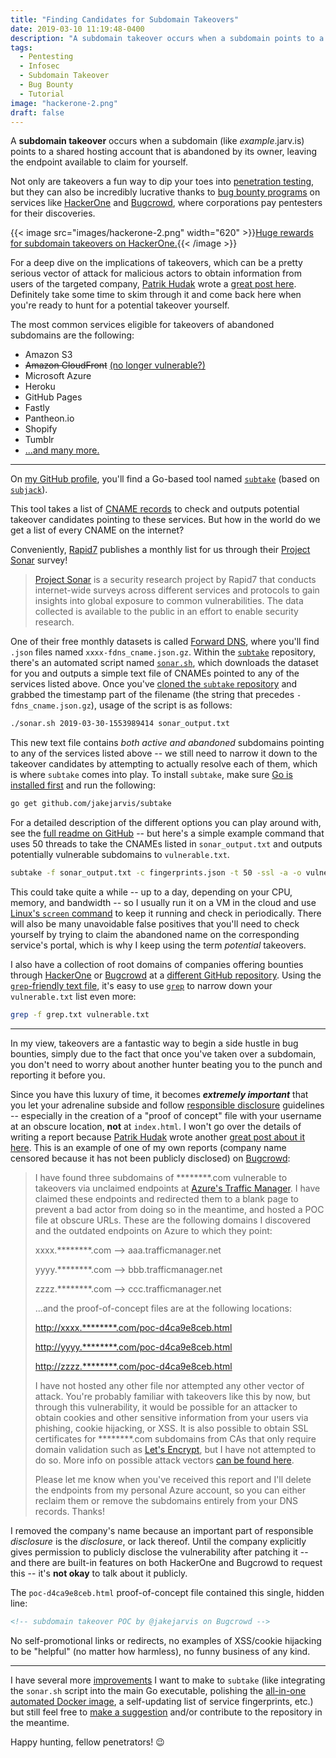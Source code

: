 ```yaml
---
title: "Finding Candidates for Subdomain Takeovers"
date: 2019-03-10 11:19:48-0400
description: "A subdomain takeover occurs when a subdomain points to a shared hosting account that is abandoned by its owner, leaving the endpoint available to claim for yourself."
tags:
  - Pentesting
  - Infosec
  - Subdomain Takeover
  - Bug Bounty
  - Tutorial
image: "hackerone-2.png"
draft: false
---
```


A **subdomain takeover** occurs when a subdomain (like *example*.jarv.is) points to a shared hosting account that is abandoned by its owner, leaving the endpoint available to claim for yourself.

Not only are takeovers a fun way to dip your toes into [penetration testing](https://www.cloudflare.com/learning/security/glossary/what-is-penetration-testing/), but they can also be incredibly lucrative thanks to [bug bounty programs](https://en.wikipedia.org/wiki/Bug_bounty_program) on services like [HackerOne](https://hackerone.com/hacktivity?order_direction=DESC&order_field=popular&filter=type%3Aall&querystring=subdomain%20takeover) and [Bugcrowd](https://bugcrowd.com/programs), where corporations pay pentesters for their discoveries.

{{< image src="images/hackerone-2.png" width="620" >}}<a href="https://hackerone.com/hacktivity?querystring=subdomain%20takeover">Huge rewards for subdomain takeovers on HackerOne.</a>{{< /image >}}

For a deep dive on the implications of takeovers, which can be a pretty serious vector of attack for malicious actors to obtain information from users of the targeted company, [Patrik Hudak](https://twitter.com/0xpatrik) wrote a [great post here](https://0xpatrik.com/subdomain-takeover/). Definitely take some time to skim through it and come back here when you're ready to hunt for a potential takeover yourself.

The most common services eligible for takeovers of abandoned subdomains are the following:

- Amazon S3
- ~~Amazon CloudFront~~ [(no longer vulnerable?)](https://github.com/EdOverflow/can-i-take-over-xyz/issues/29)
- Microsoft Azure
- Heroku
- GitHub Pages
- Fastly
- Pantheon.io
- Shopify
- Tumblr
- [...and many more.](https://github.com/EdOverflow/can-i-take-over-xyz#all-entries)

---

On [my GitHub profile](https://github.com/jakejarvis/), you'll find a Go-based tool named [`subtake`](https://github.com/jakejarvis/subtake) (based on [`subjack`](https://github.com/haccer/subjack)).

This tool takes a list of [CNAME records](https://support.dnsimple.com/articles/cname-record/) to check and outputs potential takeover candidates pointing to these services. But how in the world do we get a list of every CNAME on the internet?

Conveniently, [Rapid7](https://www.rapid7.com/) publishes a monthly list for us through their [Project Sonar](https://www.rapid7.com/research/project-sonar/) survey!

> [Project Sonar](https://opendata.rapid7.com/about/) is a security research project by Rapid7 that conducts internet-wide surveys across different services and protocols to gain insights into global exposure to common vulnerabilities. The data collected is available to the public in an effort to enable security research.

One of their free monthly datasets is called [Forward DNS](https://opendata.rapid7.com/sonar.fdns_v2/), where you'll find `.json` files named `xxxx-fdns_cname.json.gz`. Within the [`subtake`](https://github.com/jakejarvis/subtake) repository, there's an automated script named [`sonar.sh`](https://github.com/jakejarvis/subtake/blob/master/sonar.sh), which downloads the dataset for you and outputs a simple text file of CNAMEs pointed to any of the services listed above. Once you've [cloned the `subtake` repository](https://github.com/jakejarvis/subtake) and grabbed the timestamp part of the filename (the string that precedes `-fdns_cname.json.gz`), usage of the script is as follows:

```bash {linenos=false}
./sonar.sh 2019-03-30-1553989414 sonar_output.txt
```

This new text file contains *both active and abandoned* subdomains pointing to any of the services listed above -- we still need to narrow it down to the takeover candidates by attempting to actually resolve each of them, which is where `subtake` comes into play. To install `subtake`, make sure [Go is installed first](https://golang.org/doc/install#install) and run the following:

```bash {linenos=false}
go get github.com/jakejarvis/subtake
```

For a detailed description of the different options you can play around with, see the [full readme on GitHub](https://github.com/jakejarvis/subtake#usage) -- but here's a simple example command that uses 50 threads to take the CNAMEs listed in `sonar_output.txt` and outputs potentially vulnerable subdomains to `vulnerable.txt`.

```bash {linenos=false}
subtake -f sonar_output.txt -c fingerprints.json -t 50 -ssl -a -o vulnerable.txt
```

This could take quite a while -- up to a day, depending on your CPU, memory, and bandwidth -- so I usually run it on a VM in the cloud and use [Linux's `screen` command](https://www.howtoforge.com/linux_screen) to keep it running and check in periodically. There will also be many unavoidable false positives that you'll need to check yourself by trying to claim the abandoned name on the corresponding service's portal, which is why I keep using the term *potential* takeovers. 

I also have a collection of root domains of companies offering bounties through [HackerOne](https://hackerone.com/directory/) or [Bugcrowd](https://bugcrowd.com/programs) at a [different GitHub repository](https://github.com/jakejarvis/bounty-domains/). Using the [`grep`-friendly text file](https://github.com/jakejarvis/bounty-domains/blob/master/grep.txt), it's easy to use [`grep`](http://man7.org/linux/man-pages/man1/grep.1.html) to narrow down your `vulnerable.txt` list even more:

```bash {linenos=false}
grep -f grep.txt vulnerable.txt
```

---

In my view, takeovers are a fantastic way to begin a side hustle in bug bounties, simply due to the fact that once you've taken over a subdomain, you don't need to worry about another hunter beating you to the punch and reporting it before you.

Since you have this luxury of time, it becomes ***extremely important*** that you let your adrenaline subside and follow [responsible disclosure](https://www.bugcrowd.com/resource/what-is-responsible-disclosure/) guidelines -- especially in the creation of a "proof of concept" file with your username at an obscure location, **not** at `index.html`. I won't go over the details of writing a report because [Patrik Hudak](https://twitter.com/0xpatrik) wrote another [great post about it here](https://0xpatrik.com/takeover-proofs/). This is an example of one of my own reports (company name censored because it has not been publicly disclosed) on [Bugcrowd](https://bugcrowd.com/programs):

> I have found three subdomains of ********.com vulnerable to takeovers via unclaimed endpoints at [Azure's Traffic Manager](https://azure.microsoft.com/en-us/services/traffic-manager/). I have claimed these endpoints and redirected them to a blank page to prevent a bad actor from doing so in the meantime, and hosted a POC file at obscure URLs. These are the following domains I discovered and the outdated endpoints on Azure to which they point:
>
> xxxx.********.com --> aaa.trafficmanager.net
>
> yyyy.********.com --> bbb.trafficmanager.net
>
> zzzz.********.com --> ccc.trafficmanager.net
>
> ...and the proof-of-concept files are at the following locations:
>
> [http://xxxx.********.com/poc-d4ca9e8ceb.html](#)
>
> [http://yyyy.********.com/poc-d4ca9e8ceb.html](#)
>
> [http://zzzz.********.com/poc-d4ca9e8ceb.html](#)
>
> I have not hosted any other file nor attempted any other vector of attack. You're probably familiar with takeovers like this by now, but through this vulnerability, it would be possible for an attacker to obtain cookies and other sensitive information from your users via phishing, cookie hijacking, or XSS. It is also possible to obtain SSL certificates for ********.com subdomains from CAs that only require domain validation such as [Let's Encrypt](https://letsencrypt.org/how-it-works/), but I have not attempted to do so. More info on possible attack vectors [can be found here](https://0xpatrik.com/subdomain-takeover/).
>
> Please let me know when you've received this report and I'll delete the endpoints from my personal Azure account, so you can either reclaim them or remove the subdomains entirely from your DNS records. Thanks!

I removed the company's name because an important part of responsible *disclosure* is the *disclosure*, or lack thereof. Until the company explicitly gives permission to publicly disclose the vulnerability after patching it -- and there are built-in features on both HackerOne and Bugcrowd to request this -- it's **not okay** to talk about it publicly.

The `poc-d4ca9e8ceb.html` proof-of-concept file contained this single, hidden line:

```html
<!-- subdomain takeover POC by @jakejarvis on Bugcrowd -->
```

No self-promotional links or redirects, no examples of XSS/cookie hijacking to be "helpful" (no matter how harmless), no funny business of any kind.

---

I have several more [improvements](https://github.com/jakejarvis/subtake#to-do) I want to make to `subtake` (like integrating the `sonar.sh` script into the main Go executable, polishing the [all-in-one automated Docker image](https://hub.docker.com/r/jakejarvis/subtake), a self-updating list of service fingerprints, etc.) but still feel free to [make a suggestion](https://github.com/jakejarvis/subtake/issues) and/or contribute to the repository in the meantime.

Happy hunting, fellow penetrators! 😉
